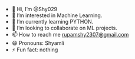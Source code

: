 - 👋 Hi, I’m @Shy029
- 👀 I’m interested in Machine Learning.
- 🌱 I’m currently learning PYTHON.
- 💞️ I’m looking to collaborate on ML projects.
- 📫 How to reach me rupamshy2307@gmail.com
- 😄 Pronouns: Shyamli
- ⚡ Fun fact: nothing

<!---
Shy029/Shy029 is a ✨ special ✨ repository because its `README.md` (this file) appears on your GitHub profile.
You can click the Preview link to take a look at your changes.
--->
